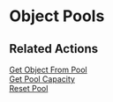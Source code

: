 # Object Pools

## Related Actions

[Get Object From Pool](../reference.md#get-object-from-pool)  
[Get Pool Capacity](../reference.md#get-pool-capacity)  
[Reset Pool](../reference.md#reset-pool)

